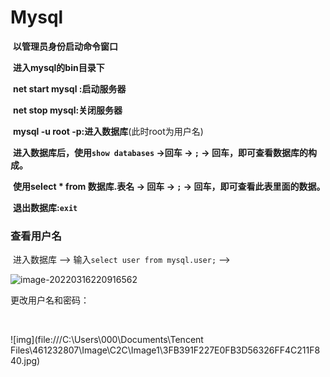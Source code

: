 # Mysql

​		**以管理员身份启动命令窗口**

​		**进入mysql的bin目录下**

​		**net start mysql :启动服务器**

​		**net stop mysql:关闭服务器**

​		**mysql -u root -p:进入数据库**(此时root为用户名)

​		**进入数据库后，使用`show databases` ->回车 -> `;` -> 回车，即可查看数据库的构成。**

​		**使用select * from 数据库.表名 -> 回车 -> `;` -> 回车，即可查看此表里面的数据。**

​		**退出数据库:`exit`**

### 查看用户名

​	进入数据库 --> 输入`select user from mysql.user;` --> 

![image-20220316220916562](C:\Users\000\AppData\Roaming\Typora\typora-user-images\image-20220316220916562.png)





更改用户名和密码：

​		

![img](file:///C:\Users\000\Documents\Tencent Files\461232807\Image\C2C\Image1\3FB391F227E0FB3D56326FF4C211F840.jpg)